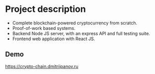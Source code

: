 # Project description
- Complete blockchain-powered cryptocurrency from scratch.
- Proof-of-work based systems.
- Backend Node JS server, with an express API and full testing suite.
- Frontend web application with React JS.

## Demo
https://crypto-chain.dmitriipanov.ru
